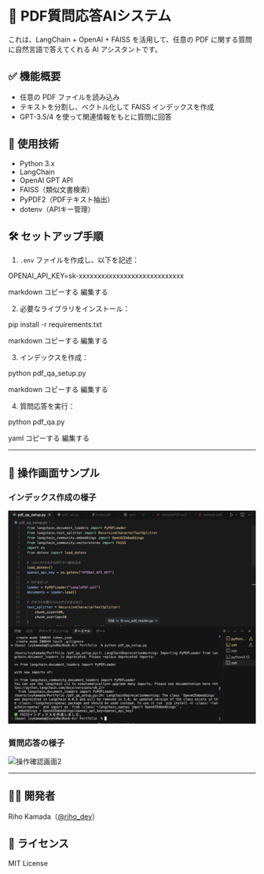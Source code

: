# 📄 PDF質問応答AIシステム

これは、LangChain + OpenAI + FAISS を活用して、任意の PDF に関する質問に自然言語で答えてくれる AI アシスタントです。

## ✅ 機能概要

- 任意の PDF ファイルを読み込み
- テキストを分割し、ベクトル化して FAISS インデックスを作成
- GPT-3.5/4 を使って関連情報をもとに質問に回答

## 🧠 使用技術

- Python 3.x
- LangChain
- OpenAI GPT API
- FAISS（類似文書検索）
- PyPDF2（PDFテキスト抽出）
- dotenv（APIキー管理）

## 🛠 セットアップ手順

1. `.env` ファイルを作成し、以下を記述：

OPENAI_API_KEY=sk-xxxxxxxxxxxxxxxxxxxxxxxxxxxx

markdown
コピーする
編集する

2. 必要なライブラリをインストール：

pip install -r requirements.txt

markdown
コピーする
編集する

3. インデックスを作成：

python pdf_qa_setup.py

markdown
コピーする
編集する

4. 質問応答を実行：

python pdf_qa.py

yaml
コピーする
編集する

---

## 📸 操作画面サンプル

### インデックス作成の様子
![操作確認画面1](操作確認画面1.png)

### 質問応答の様子
![操作確認画面2](操作確認画面2.png)

---

## 🙋‍♀️ 開発者  
Riho Kamada（[@riho_dev](https://github.com/RihoKamada)）

## 📝 ライセンス  
MIT License








